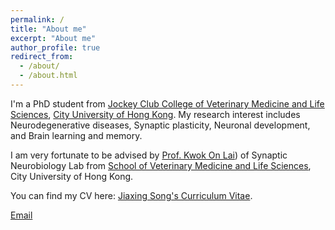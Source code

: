 ```yaml
---
permalink: /
title: "About me"
excerpt: "About me"
author_profile: true
redirect_from: 
  - /about/
  - /about.html
---
```

I'm a PhD student from [Jockey Club College of Veterinary Medicine and Life Sciences](https://www.cityu.edu.hk/academic/colleges-schools-and-departments#directories-4), [City University of Hong Kong]([https://www.pku.edu.cn/](https://www.cityu.edu.hk/)). My research interest includes Neurodegenerative diseases, Synaptic plasticity, Neuronal development, and Brain learning and memory.

I am very fortunate to be advised by [Prof. Kwok On Lai](https://www.cityu.edu.hk/neuro/kwokonlai.htm)) of Synaptic Neurobiology Lab from [School of Veterinary Medicine and Life Sciences](https://www.cityu.edu.hk/academic/colleges-schools-and-departments#directories-4), City University of Hong Kong.

You can find my CV here: [Jiaxing Song's Curriculum Vitae](../assets/Curriculum_Vitae.pdf).

[Email](mailto:jiaxingsong1998@gmail.com)
